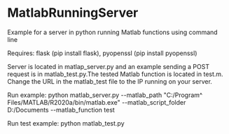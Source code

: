# MatlabRunningServer
Example for a server in python running Matlab functions using command line


Requires: flask (pip install flask), pyopenssl (pip install pyopenssl)


Server is located in matlap_server.py and an example sending a POST request is in matlab_test.py.The tested Matlab function is located in test.m. Change the URL in the matlab_test file to the IP running on your server.


Run example: python matlab_server.py  --matlab_path "C:/Program^ Files/MATLAB/R2020a/bin/matlab.exe" --matlab_script_folder D:/Documents --matlab_function test


Run test example: python matlab_test.py
